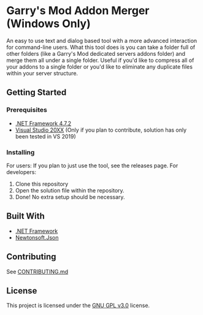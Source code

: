 # Garry's Mod Addon Merger (Windows Only)
An easy to use text and dialog based tool with a more advanced interaction for command-line users. What this tool does is you can take a folder full of other folders (like a Garry's Mod dedicated servers addons folder) and merge them all under a single folder. Useful if you'd like to compress all of your addons to a single folder or you'd like to eliminate any duplicate files within your server structure.

## Getting Started
### Prerequisites
* [.NET Framework 4.7.2](https://dotnet.microsoft.com/download/dotnet-framework/net472)
* [Visual Studio 20XX](https://visualstudio.microsoft.com/vs/) (Only if you plan to contribute, solution has only been tested in VS 2019)
### Installing
For users:
If you plan to just use the tool, see the releases page.
For developers:
1. Clone this repository
2. Open the solution file within the repository.
3. Done! No extra setup should be necessary.

## Built With
* [.NET Framework](https://dotnet.microsoft.com/download/dotnet-framework/net472)
* [Newtonsoft.Json](https://www.newtonsoft.com/json)

## Contributing
See [CONTRIBUTING.md](CONTRIBUTING.md)

## License
This project is licensed under the [GNU GPL v3.0](https://choosealicense.com/licenses/gpl-3.0/) license.
